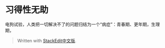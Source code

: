 
# 习得性无助

电狗试验，人类把一切解决不了的问题归结为一个“病症”：青春期、更年期，生理期，

> Written with [StackEdit中文版](https://stackedit.cn/).
<!--stackedit_data:
eyJoaXN0b3J5IjpbNjMzMzM5MDQ5XX0=
-->